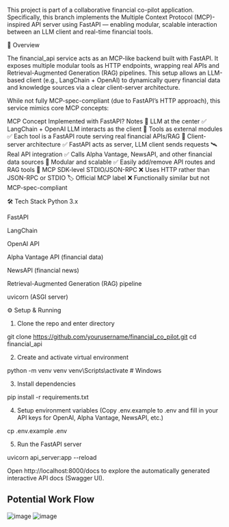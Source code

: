 This project is part of a collaborative financial co-pilot application. Specifically, this branch implements the Multiple Context Protocol (MCP)-inspired API server using FastAPI — enabling modular, scalable interaction between an LLM client and real-time financial tools.

🚀 Overview

The financial_api service acts as an MCP-like backend built with FastAPI. It exposes multiple modular tools as HTTP endpoints, wrapping real APIs and Retrieval-Augmented Generation (RAG) pipelines. This setup allows an LLM-based client (e.g., LangChain + OpenAI) to dynamically query financial data and knowledge sources via a clear client-server architecture.

While not fully MCP-spec-compliant (due to FastAPI’s HTTP approach), this service mimics core MCP concepts:

MCP Concept	         Implemented with FastAPI?	       Notes
🧠 LLM at the center	          ✅	          LangChain + OpenAI LLM interacts as the client
🔌 Tools as external modules	  ✅	          Each tool is a FastAPI route serving real financial APIs/RAG
📡 Client-server architecture	  ✅	          FastAPI acts as server, LLM client sends requests
🛰️ Real API integration	        ✅	          Calls Alpha Vantage, NewsAPI, and other financial data sources
🔁 Modular and scalable	        ✅	          Easily add/remove API routes and RAG tools
🧱 MCP SDK-level STDIO/JSON-RPC	❌	          Uses HTTP rather than JSON-RPC or STDIO
🏷️ Official MCP label	         ❌	            Functionally similar but not MCP-spec-compliant


🛠️ Tech Stack
Python 3.x

FastAPI

LangChain

OpenAI API

Alpha Vantage API (financial data)

NewsAPI (financial news)

Retrieval-Augmented Generation (RAG) pipeline

uvicorn (ASGI server)


⚙️ Setup & Running
1. Clone the repo and enter directory

git clone https://github.com/yourusername/financial_co_pilot.git
cd financial_api

2. Create and activate virtual environment

python -m venv venv
venv\Scripts\activate    # Windows 

3. Install dependencies

pip install -r requirements.txt

4. Setup environment variables
(Copy .env.example to .env and fill in your API keys for OpenAI, Alpha Vantage, NewsAPI, etc.)

cp .env.example .env

5. Run the FastAPI server

uvicorn api_server:app --reload

Open http://localhost:8000/docs to explore the automatically generated interactive API docs (Swagger UI).





## Potential Work Flow
![image](https://github.com/user-attachments/assets/eb721809-b975-446b-bd1b-69aa6fd11a2d)
![image](https://github.com/user-attachments/assets/9499d7bd-3319-4004-8679-4b6e201c41e7)






